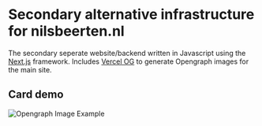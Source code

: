# Secondary alternative infrastructure for nilsbeerten.nl

The secondary seperate website/backend written in Javascript using the [Next.js](https://nextjs.org/) framework. Includes [Vercel OG](https://vercel.com/docs/concepts/functions/edge-functions/og-image-generation) to generate Opengraph images for the main site.

## Card demo
![Opengraph Image Example](https://next.nilsbeerten.nl/api/og?title=Generating%20Opengraph%20thumbnails%20and%20images%20from%20HTML%20and%20CSS%20without%20using%20a%20browser%20instance&pagetype=A%20non-existant%20page)